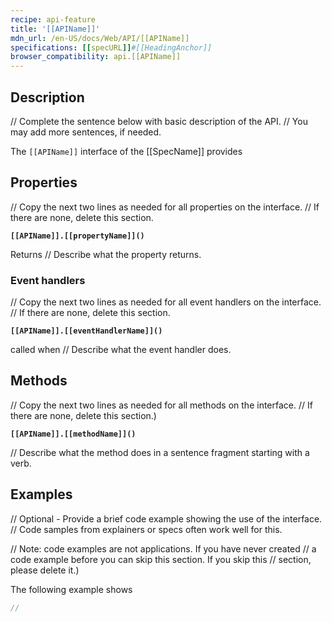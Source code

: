 ```yaml
---
recipe: api-feature
title: '[[APIName]]'
mdn_url: /en-US/docs/Web/API/[[APIName]]
specifications: [[specURL]]#[[HeadingAnchor]]
browser_compatibility: api.[[APIName]]
---
```


## Description

// Complete the sentence below with basic description of the API.
// You may add more sentences, if needed.

The `[[APIName]]` interface of the [[SpecName]] provides

## Properties

// Copy the next two lines as needed for all properties on the interface.
// If there are none, delete this section.

**`[[APIName]].[[propertyName]]()`**

Returns // Describe what the property returns.

### Event handlers

// Copy the next two lines as needed for all event handlers on the interface.
// If there are none, delete this section.

**`[[APIName]].[[eventHandlerName]]()`**

called when // Describe what the event handler does.

## Methods

// Copy the next two lines as needed for all methods on the interface.
// If there are none, delete this section.)

**`[[APIName]].[[methodName]]()`**

// Describe what the method does in a sentence fragment starting with a verb.

## Examples

// Optional - Provide a brief code example showing the use of the interface.
//            Code samples from explainers or specs often work well for this.

//            Note: code examples are not applications. If you have never created
//            a code example before you can skip this section. If you skip this
//            section, please delete it.)

The following example shows 

```js
// 
```
